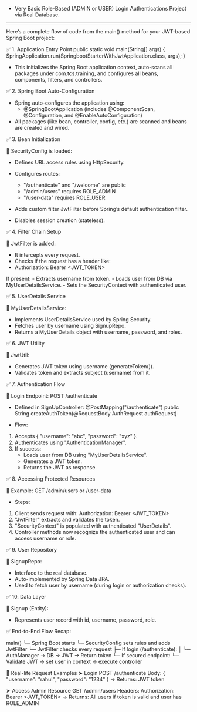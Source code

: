 - Very Basic Role-Based (ADMIN or USER) Login Authentications Project via Real Database.
---------------------------------------------------------------------------------------------
Here’s a complete flow of code from the main() method for your JWT-based Spring Boot project:

✅ 1. Application Entry Point
public static void main(String[] args) {
	SpringApplication.run(SpringbootStarterWithJwtApplication.class, args);
}
- This initializes the Spring Boot application context, auto-scans all packages under com.tcs.training, and configures all beans, components, filters, and controllers.

✅ 2. Spring Boot Auto-Configuration
- Spring auto-configures the application using:
    - @SpringBootApplication (includes @ComponentScan, @Configuration, and @EnableAutoConfiguration)
- All packages (like bean, controller, config, etc.) are scanned and beans are created and wired.

✅ 3. Bean Initialization

🔹 SecurityConfig is loaded:
- Defines URL access rules using HttpSecurity.
- Configures routes:
    - "/authenticate" and "/welcome" are public
    - "/admin/users" requires ROLE_ADMIN
    - "/user-data" requires ROLE_USER

- Adds custom filter JwtFilter before Spring’s default authentication filter.
- Disables session creation (stateless).

✅ 4. Filter Chain Setup

🔹 JwtFilter is added:
- It intercepts every request.
- Checks if the request has a header like:
- Authorization: Bearer <JWT_TOKEN>

If present:
    - Extracts username from token.
    - Loads user from DB via MyUserDetailsService.
    - Sets the SecurityContext with authenticated user.

✅ 5. UserDetails Service

🔹 MyUserDetailsService:
- Implements UserDetailsService used by Spring Security.
- Fetches user by username using SignupRepo.
- Returns a MyUserDetails object with username, password, and roles.

✅ 6. JWT Utility

🔹 JwtUtil:
- Generates JWT token using username (generateToken()).
- Validates token and extracts subject (username) from it.

✅ 7. Authentication Flow

🔹 Login Endpoint: POST /authenticate
- Defined in SignUpController:
@PostMapping("/authenticate")
public String createAuthToken(@RequestBody AuthRequest authRequest)

- Flow:
1. Accepts { "username": "abc", "password": "xyz" }.
2. Authenticates using "AuthenticationManager".
3. If success:
      - Loads user from DB using "MyUserDetailsService".
      - Generates a JWT token.
      - Returns the JWT as response.

✅ 8. Accessing Protected Resources

🔹 Example: GET /admin/users or /user-data

- Steps:
1. Client sends request with:
    Authorization: Bearer <JWT_TOKEN>
2. "JwtFilter" extracts and validates the token.
3. "SecurityContext" is populated with authenticated "UserDetails".
4. Controller methods now recognize the authenticated user and can access username or role.

✅ 9. User Repository

🔹 SignupRepo:
- Interface to the real database.
- Auto-implemented by Spring Data JPA.
- Used to fetch user by username (during login or authorization checks).

✅ 10. Data Layer

🔹 Signup (Entity):
- Represents user record with id, username, password, role.


✅ End-to-End Flow Recap:

main()
 └─ Spring Boot starts
     └─ SecurityConfig sets rules and adds JwtFilter
         └─ JwtFilter checks every request
             ├─ If login (/authenticate):
             │    └─ AuthManager → DB → JWT → Return token
             └─ If secured endpoint:
                  └─ Validate JWT → set user in context → execute controller
                  
🔁 Real-life Request Examples
➤ Login
POST /authenticate
Body: { "username": "rahul", "password": "1234" }
→ Returns: JWT token

➤ Access Admin Resource
GET /admin/users
Headers: Authorization: Bearer <JWT_TOKEN>
→ Returns: All users if token is valid and user has ROLE_ADMIN
